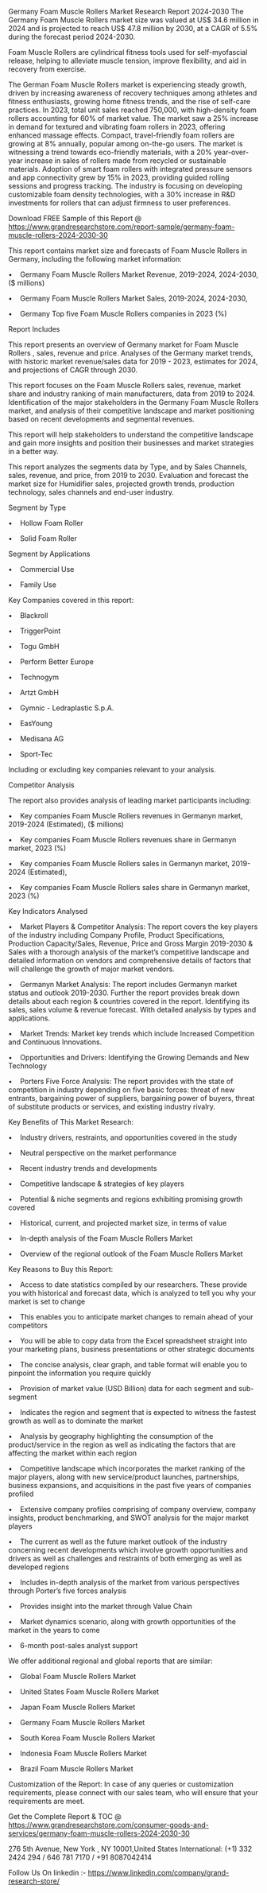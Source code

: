 Germany Foam Muscle Rollers Market Research Report 2024-2030
The Germany Foam Muscle Rollers market size was valued at US$ 34.6 million in 2024 and is projected to reach US$ 47.8 million by 2030, at a CAGR of 5.5% during the forecast period 2024-2030.

Foam Muscle Rollers are cylindrical fitness tools used for self-myofascial release, helping to alleviate muscle tension, improve flexibility, and aid in recovery from exercise.

The German Foam Muscle Rollers market is experiencing steady growth, driven by increasing awareness of recovery techniques among athletes and fitness enthusiasts, growing home fitness trends, and the rise of self-care practices. In 2023, total unit sales reached 750,000, with high-density foam rollers accounting for 60% of market value. The market saw a 25% increase in demand for textured and vibrating foam rollers in 2023, offering enhanced massage effects. Compact, travel-friendly foam rollers are growing at 8% annually, popular among on-the-go users. The market is witnessing a trend towards eco-friendly materials, with a 20% year-over-year increase in sales of rollers made from recycled or sustainable materials. Adoption of smart foam rollers with integrated pressure sensors and app connectivity grew by 15% in 2023, providing guided rolling sessions and progress tracking. The industry is focusing on developing customizable foam density technologies, with a 30% increase in R&D investments for rollers that can adjust firmness to user preferences.

Download FREE Sample of this Report @ https://www.grandresearchstore.com/report-sample/germany-foam-muscle-rollers-2024-2030-30

This report contains market size and forecasts of Foam Muscle Rollers in Germany, including the following market information:

•    Germany Foam Muscle Rollers Market Revenue, 2019-2024, 2024-2030, ($ millions)

•    Germany Foam Muscle Rollers Market Sales, 2019-2024, 2024-2030,

•    Germany Top five Foam Muscle Rollers companies in 2023 (%)

Report Includes

This report presents an overview of Germany market for Foam Muscle Rollers , sales, revenue and price. Analyses of the Germany market trends, with historic market revenue/sales data for 2019 - 2023, estimates for 2024, and projections of CAGR through 2030.

This report focuses on the Foam Muscle Rollers sales, revenue, market share and industry ranking of main manufacturers, data from 2019 to 2024. Identification of the major stakeholders in the Germany Foam Muscle Rollers market, and analysis of their competitive landscape and market positioning based on recent developments and segmental revenues.

This report will help stakeholders to understand the competitive landscape and gain more insights and position their businesses and market strategies in a better way.

This report analyzes the segments data by Type, and by Sales Channels, sales, revenue, and price, from 2019 to 2030. Evaluation and forecast the market size for Humidifier sales, projected growth trends, production technology, sales channels and end-user industry.

Segment by Type

•    Hollow Foam Roller

•    Solid Foam Roller

Segment by Applications

•    Commercial Use

•    Family Use

Key Companies covered in this report:

•    Blackroll

•    TriggerPoint

•    Togu GmbH

•    Perform Better Europe

•    Technogym

•    Artzt GmbH

•    Gymnic - Ledraplastic S.p.A.

•    EasYoung

•    Medisana AG

•    Sport-Tec

Including or excluding key companies relevant to your analysis.

Competitor Analysis

The report also provides analysis of leading market participants including:

•    Key companies Foam Muscle Rollers revenues in Germanyn market, 2019-2024 (Estimated), ($ millions)

•    Key companies Foam Muscle Rollers revenues share in Germanyn market, 2023 (%)

•    Key companies Foam Muscle Rollers sales in Germanyn market, 2019-2024 (Estimated),

•    Key companies Foam Muscle Rollers sales share in Germanyn market, 2023 (%)

Key Indicators Analysed

•    Market Players & Competitor Analysis: The report covers the key players of the industry including Company Profile, Product Specifications, Production Capacity/Sales, Revenue, Price and Gross Margin 2019-2030 & Sales with a thorough analysis of the market’s competitive landscape and detailed information on vendors and comprehensive details of factors that will challenge the growth of major market vendors.

•    Germanyn Market Analysis: The report includes Germanyn market status and outlook 2019-2030. Further the report provides break down details about each region & countries covered in the report. Identifying its sales, sales volume & revenue forecast. With detailed analysis by types and applications.

•    Market Trends: Market key trends which include Increased Competition and Continuous Innovations.

•    Opportunities and Drivers: Identifying the Growing Demands and New Technology

•    Porters Five Force Analysis: The report provides with the state of competition in industry depending on five basic forces: threat of new entrants, bargaining power of suppliers, bargaining power of buyers, threat of substitute products or services, and existing industry rivalry.

Key Benefits of This Market Research:

•    Industry drivers, restraints, and opportunities covered in the study

•    Neutral perspective on the market performance

•    Recent industry trends and developments

•    Competitive landscape & strategies of key players

•    Potential & niche segments and regions exhibiting promising growth covered

•    Historical, current, and projected market size, in terms of value

•    In-depth analysis of the Foam Muscle Rollers Market

•    Overview of the regional outlook of the Foam Muscle Rollers Market

Key Reasons to Buy this Report:

•    Access to date statistics compiled by our researchers. These provide you with historical and forecast data, which is analyzed to tell you why your market is set to change

•    This enables you to anticipate market changes to remain ahead of your competitors

•    You will be able to copy data from the Excel spreadsheet straight into your marketing plans, business presentations or other strategic documents

•    The concise analysis, clear graph, and table format will enable you to pinpoint the information you require quickly

•    Provision of market value (USD Billion) data for each segment and sub-segment

•    Indicates the region and segment that is expected to witness the fastest growth as well as to dominate the market

•    Analysis by geography highlighting the consumption of the product/service in the region as well as indicating the factors that are affecting the market within each region

•    Competitive landscape which incorporates the market ranking of the major players, along with new service/product launches, partnerships, business expansions, and acquisitions in the past five years of companies profiled

•    Extensive company profiles comprising of company overview, company insights, product benchmarking, and SWOT analysis for the major market players

•    The current as well as the future market outlook of the industry concerning recent developments which involve growth opportunities and drivers as well as challenges and restraints of both emerging as well as developed regions

•    Includes in-depth analysis of the market from various perspectives through Porter’s five forces analysis

•    Provides insight into the market through Value Chain

•    Market dynamics scenario, along with growth opportunities of the market in the years to come

•    6-month post-sales analyst support

We offer additional regional and global reports that are similar:

•    Global Foam Muscle Rollers Market

•    United States Foam Muscle Rollers Market

•    Japan Foam Muscle Rollers Market

•    Germany Foam Muscle Rollers Market

•    South Korea Foam Muscle Rollers Market

•    Indonesia Foam Muscle Rollers Market

•    Brazil Foam Muscle Rollers Market

Customization of the Report: In case of any queries or customization requirements, please connect with our sales team, who will ensure that your requirements are meet.

Get the Complete Report & TOC @ https://www.grandresearchstore.com/consumer-goods-and-services/germany-foam-muscle-rollers-2024-2030-30

276 5th Avenue, New York , NY 10001,United States
International: (+1) 332 2424 294 / 646 781 7170 / +91 8087042414

Follow Us On linkedin :- https://www.linkedin.com/company/grand-research-store/
